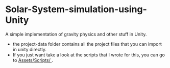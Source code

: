 # Solar-System-simulation-using-Unity
 A simple implementation of gravity physics and other stuff in Unity.


- the project-data folder contains all the project files that you can import in unity directly.
- If you just want take a look at the scripts that I wrote for this, you can go to <a href = "https://github.com/Dhyey-Thummar/Solar-System-simulation-using-Unity/tree/main/Assets/Scripts"> Assets/Scripts/ </a>.

